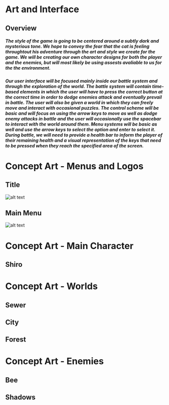 # Art and Interface

## Overview

##### The style of the game is going to be centered around a subtly dark and mysterious tone. We hope to convey the fear that the cat is feeling throughtout his adventure through the art and style we create for the game. We will be creating our own character designs for both the player and the enemies, but will most likely be using assests avaliable to us for the the environment.

##### Our user interface will be focused mainly inside our battle system and through the exploration of the world. The battle system will contain time-based elements in which the user will have to press the correct button at the correct time in order to dodge enemies attack and eventually prevail in battle. The user will also be given a world in which they can freely move and interact with occasional puzzles. The control scheme will be basic and will focus on using the arrow keys to move as well as dodge enemy attacks in battle and the user will occasionally use the spacebar to interact with the world around them. Menu systems will be basic as well and use the arrow keys to select the option and enter to select it. During battle, we will need to provide a health bar to inform the player of their remaining health and a visual representation of the keys that need to be pressed when they reach the specified area of the screen.

# Concept Art - Menus and Logos

## Title <A>
![alt text](https://kgcoe-git.rit.edu/eh8582/gdaps2-2185-section_2_Team_3/raw/master/doc/Art/ShiroTitle.png "Logo, Shiro")

## Main Menu <A>
![alt text](https://kgcoe-git.rit.edu/eh8582/gdaps2-2185-section_2_Team_3/raw/master/doc/Art/Main_Menu.png "Main Menu")

# Concept Art - Main Character
## Shiro <A>

# Concept Art - Worlds
## Sewer <A>

## City <A>

## Forest <A>

# Concept Art - Enemies
## Bee <A>

## Shadows <A>

